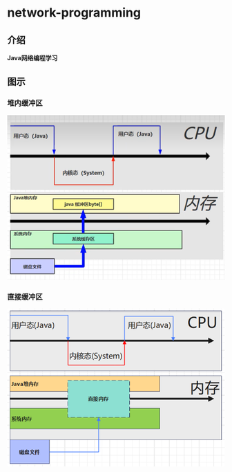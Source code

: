 # network-programming

## 介绍

**Java网络编程学习**

## 图示

### 堆内缓冲区

![](src/main/resources/png/堆内缓冲区.png)

### 直接缓冲区

![](src/main/resources/png/直接缓冲区.png)

